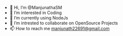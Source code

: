 - 👋 Hi, I’m @ManjunathaSM
- 👀 I’m interested in Coding
- 🌱 I’m currently using NodeJs
- 💞️ I’m intrested to collaborate on OpenSource Projects
- 📫 How to reach me manjunath22691@gmail.com

<!---
ManjunathaSM/ManjunathaSM is a ✨ special ✨ repository because its `README.md` (this file) appears on your GitHub profile.
You can click the Preview link to take a look at your changes.
--->
